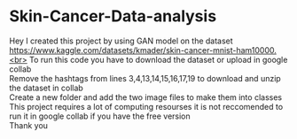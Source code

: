 # Skin-Cancer-Data-analysis

Hey I created this project by using GAN model on the dataset https://www.kaggle.com/datasets/kmader/skin-cancer-mnist-ham10000.<br>
To run this code you have to download the dataset or upload in google collab <br>
Remove the hashtags from lines 3,4,13,14,15,16,17,19 to download and unzip the dataset in collab <br>
Create a new folder and add the two image files to make them into classes <br>
This project requires a lot of computing resourses it is not reccomended to run it in google collab if you have the free version <br>
Thank you 
